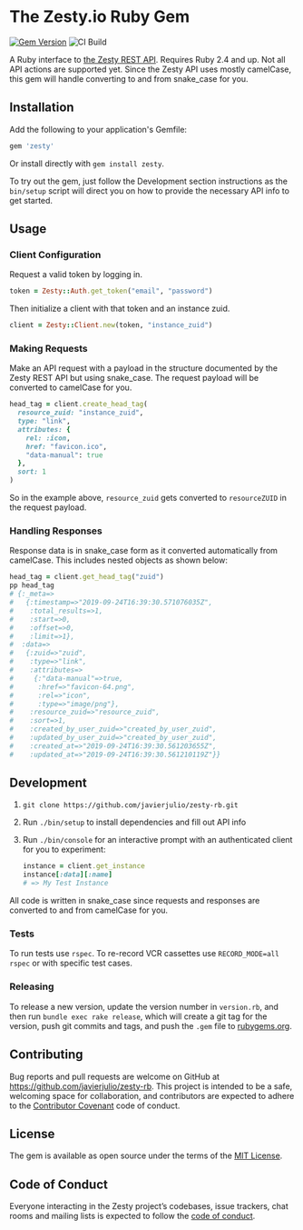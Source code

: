 # The Zesty.io Ruby Gem

[![Gem Version](https://badge.fury.io/rb/zesty.svg)][gem]
![CI Build](https://github.com/javierjulio/zesty-rb/workflows/CI%20Build/badge.svg)

A Ruby interface to [the Zesty REST API](https://zesty.org/apis/instant-content-api). Requires Ruby 2.4 and up. Not all API actions are supported yet. Since the Zesty API uses mostly camelCase, this gem will handle converting to and from snake_case for you.

## Installation

Add the following to your application's Gemfile:

```ruby
gem 'zesty'
```

Or install directly with `gem install zesty`.

To try out the gem, just follow the Development section instructions as the `bin/setup` script will direct you on how to provide the necessary API info to get started.

## Usage

### Client Configuration

Request a valid token by logging in.

```ruby
token = Zesty::Auth.get_token("email", "password")
```

Then initialize a client with that token and an instance zuid.

```ruby
client = Zesty::Client.new(token, "instance_zuid")
```

### Making Requests

Make an API request with a payload in the structure documented by the Zesty REST API but using snake_case. The request payload will be converted to camelCase for you.

```ruby
head_tag = client.create_head_tag(
  resource_zuid: "instance_zuid",
  type: "link",
  attributes: {
    rel: :icon,
    href: "favicon.ico",
    "data-manual": true
  },
  sort: 1
)
```

So in the example above, `resource_zuid` gets converted to `resourceZUID` in the request payload.

### Handling Responses

Response data is in snake_case form as it converted automatically from camelCase. This includes nested objects as shown below:

```ruby
head_tag = client.get_head_tag("zuid")
pp head_tag
# {:_meta=>
#   {:timestamp=>"2019-09-24T16:39:30.571076035Z",
#    :total_results=>1,
#    :start=>0,
#    :offset=>0,
#    :limit=>1},
#  :data=>
#   {:zuid=>"zuid",
#    :type=>"link",
#    :attributes=>
#     {:"data-manual"=>true,
#      :href=>"favicon-64.png",
#      :rel=>"icon",
#      :type=>"image/png"},
#    :resource_zuid=>"resource_zuid",
#    :sort=>1,
#    :created_by_user_zuid=>"created_by_user_zuid",
#    :updated_by_user_zuid=>"created_by_user_zuid",
#    :created_at=>"2019-09-24T16:39:30.561203655Z",
#    :updated_at=>"2019-09-24T16:39:30.561210119Z"}}
```

## Development

1. `git clone https://github.com/javierjulio/zesty-rb.git`
2. Run `./bin/setup` to install dependencies and fill out API info
3. Run `./bin/console` for an interactive prompt with an authenticated client for you to experiment:

    ```ruby
    instance = client.get_instance
    instance[:data][:name]
    # => My Test Instance
    ```

All code is written in snake_case since requests and responses are converted to and from camelCase for you.

### Tests

To run tests use `rspec`. To re-record VCR cassettes use `RECORD_MODE=all rspec` or with specific test cases.

### Releasing

To release a new version, update the version number in `version.rb`, and then run `bundle exec rake release`, which will create a git tag for the version, push git commits and tags, and push the `.gem` file to [rubygems.org](https://rubygems.org).

## Contributing

Bug reports and pull requests are welcome on GitHub at https://github.com/javierjulio/zesty-rb. This project is intended to be a safe, welcoming space for collaboration, and contributors are expected to adhere to the [Contributor Covenant](http://contributor-covenant.org) code of conduct.

## License

The gem is available as open source under the terms of the [MIT License](https://opensource.org/licenses/MIT).

## Code of Conduct

Everyone interacting in the Zesty project’s codebases, issue trackers, chat rooms and mailing lists is expected to follow the [code of conduct](https://github.com/javierjulio/zesty-rb/blob/master/CODE_OF_CONDUCT.md).

[gem]: https://rubygems.org/gems/zesty

